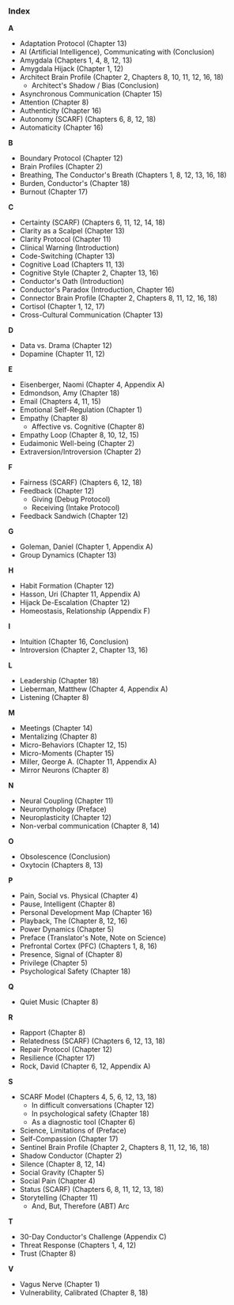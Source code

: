 ### **Index**

**A**
*   Adaptation Protocol (Chapter 13)
*   AI (Artificial Intelligence), Communicating with (Conclusion)
*   Amygdala (Chapters 1, 4, 8, 12, 13)
*   Amygdala Hijack (Chapter 1, 12)
*   Architect Brain Profile (Chapter 2, Chapters 8, 10, 11, 12, 16, 18)
    *   Architect's Shadow / Bias (Conclusion)
*   Asynchronous Communication (Chapter 15)
*   Attention (Chapter 8)
*   Authenticity (Chapter 16)
*   Autonomy (SCARF) (Chapters 6, 8, 12, 18)
*   Automaticity (Chapter 16)

**B**
*   Boundary Protocol (Chapter 12)
*   Brain Profiles (Chapter 2)
*   Breathing, The Conductor's Breath (Chapters 1, 8, 12, 13, 16, 18)
*   Burden, Conductor's (Chapter 18)
*   Burnout (Chapter 17)

**C**
*   Certainty (SCARF) (Chapters 6, 11, 12, 14, 18)
*   Clarity as a Scalpel (Chapter 13)
*   Clarity Protocol (Chapter 11)
*   Clinical Warning (Introduction)
*   Code-Switching (Chapter 13)
*   Cognitive Load (Chapters 11, 13)
*   Cognitive Style (Chapter 2, Chapter 13, 16)
*   Conductor's Oath (Introduction)
*   Conductor's Paradox (Introduction, Chapter 16)
*   Connector Brain Profile (Chapter 2, Chapters 8, 11, 12, 16, 18)
*   Cortisol (Chapter 1, 12, 17)
*   Cross-Cultural Communication (Chapter 13)

**D**
*   Data vs. Drama (Chapter 12)
*   Dopamine (Chapter 11, 12)

**E**
*   Eisenberger, Naomi (Chapter 4, Appendix A)
*   Edmondson, Amy (Chapter 18)
*   Email (Chapters 4, 11, 15)
*   Emotional Self-Regulation (Chapter 1)
*   Empathy (Chapter 8)
    *   Affective vs. Cognitive (Chapter 8)
*   Empathy Loop (Chapter 8, 10, 12, 15)
*   Eudaimonic Well-being (Chapter 2)
*   Extraversion/Introversion (Chapter 2)

**F**
*   Fairness (SCARF) (Chapters 6, 12, 18)
*   Feedback (Chapter 12)
    *   Giving (Debug Protocol)
    *   Receiving (Intake Protocol)
*   Feedback Sandwich (Chapter 12)

**G**
*   Goleman, Daniel (Chapter 1, Appendix A)
*   Group Dynamics (Chapter 13)

**H**
*   Habit Formation (Chapter 12)
*   Hasson, Uri (Chapter 11, Appendix A)
*   Hijack De-Escalation (Chapter 12)
*   Homeostasis, Relationship (Appendix F)

**I**
*   Intuition (Chapter 16, Conclusion)
*   Introversion (Chapter 2, Chapter 13, 16)

**L**
*   Leadership (Chapter 18)
*   Lieberman, Matthew (Chapter 4, Appendix A)
*   Listening (Chapter 8)

**M**
*   Meetings (Chapter 14)
*   Mentalizing (Chapter 8)
*   Micro-Behaviors (Chapter 12, 15)
*   Micro-Moments (Chapter 15)
*   Miller, George A. (Chapter 11, Appendix A)
*   Mirror Neurons (Chapter 8)

**N**
*   Neural Coupling (Chapter 11)
*   Neuromythology (Preface)
*   Neuroplasticity (Chapter 12)
*   Non-verbal communication (Chapter 8, 14)

**O**
*   Obsolescence (Conclusion)
*   Oxytocin (Chapters 8, 13)

**P**
*   Pain, Social vs. Physical (Chapter 4)
*   Pause, Intelligent (Chapter 8)
*   Personal Development Map (Chapter 16)
*   Playback, The (Chapter 8, 12, 16)
*   Power Dynamics (Chapter 5)
*   Preface (Translator's Note, Note on Science)
*   Prefrontal Cortex (PFC) (Chapters 1, 8, 16)
*   Presence, Signal of (Chapter 8)
*   Privilege (Chapter 5)
*   Psychological Safety (Chapter 18)

**Q**
*   Quiet Music (Chapter 8)

**R**
*   Rapport (Chapter 8)
*   Relatedness (SCARF) (Chapters 6, 12, 13, 18)
*   Repair Protocol (Chapter 12)
*   Resilience (Chapter 17)
*   Rock, David (Chapter 6, 12, Appendix A)

**S**
*   SCARF Model (Chapters 4, 5, 6, 12, 13, 18)
    *   In difficult conversations (Chapter 12)
    *   In psychological safety (Chapter 18)
    *   As a diagnostic tool (Chapter 6)
*   Science, Limitations of (Preface)
*   Self-Compassion (Chapter 17)
*   Sentinel Brain Profile (Chapter 2, Chapters 8, 11, 12, 16, 18)
*   Shadow Conductor (Chapter 2)
*   Silence (Chapter 8, 12, 14)
*   Social Gravity (Chapter 5)
*   Social Pain (Chapter 4)
*   Status (SCARF) (Chapters 6, 8, 11, 12, 13, 18)
*   Storytelling (Chapter 11)
    *   And, But, Therefore (ABT) Arc

**T**
*   30-Day Conductor's Challenge (Appendix C)
*   Threat Response (Chapters 1, 4, 12)
*   Trust (Chapter 8)

**V**
*   Vagus Nerve (Chapter 1)
*   Vulnerability, Calibrated (Chapter 8, 18)
      